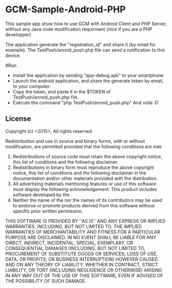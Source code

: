 # GCM-Sample-Android-PHP

This sample app show how to use GCM with Android Client and PHP Server, 
without any Java code modification requirment (nice if you are a PHP developper)

The application generate the "registration_id" and share it (by email for example).
The TestPush/anroid_push.php file can send a notification to this device.

#Run
- Install the application by sending "app-debug.apk" to your smartphone
- Launch the android application, and share the generate token by email, to your computer.
- Copy the token, and paste it in the $TOKEN of TestPush/anroid_push.php file.
- Execute the command "php TestPush/anroid_push.php"
And voila :D

License
----

Copyright (c) <2015>, <Florent Champigny>
All rights reserved.

Redistribution and use in source and binary forms, with or without
modification, are permitted provided that the following conditions are met:
1. Redistributions of source code must retain the above copyright
   notice, this list of conditions and the following disclaimer.
2. Redistributions in binary form must reproduce the above copyright
   notice, this list of conditions and the following disclaimer in the
   documentation and/or other materials provided with the distribution.
3. All advertising materials mentioning features or use of this software
   must display the following acknowledgement:
   This product includes software developed by the <organization>.
4. Neither the name of the <organization> nor the
   names of its contributors may be used to endorse or promote products
   derived from this software without specific prior written permission.

THIS SOFTWARE IS PROVIDED BY <Florent Champigny> ''AS IS'' AND ANY
EXPRESS OR IMPLIED WARRANTIES, INCLUDING, BUT NOT LIMITED TO, THE IMPLIED
WARRANTIES OF MERCHANTABILITY AND FITNESS FOR A PARTICULAR PURPOSE ARE
DISCLAIMED. IN NO EVENT SHALL <COPYRIGHT HOLDER> BE LIABLE FOR ANY
DIRECT, INDIRECT, INCIDENTAL, SPECIAL, EXEMPLARY, OR CONSEQUENTIAL DAMAGES
(INCLUDING, BUT NOT LIMITED TO, PROCUREMENT OF SUBSTITUTE GOODS OR SERVICES;
LOSS OF USE, DATA, OR PROFITS; OR BUSINESS INTERRUPTION) HOWEVER CAUSED AND
ON ANY THEORY OF LIABILITY, WHETHER IN CONTRACT, STRICT LIABILITY, OR TORT
(INCLUDING NEGLIGENCE OR OTHERWISE) ARISING IN ANY WAY OUT OF THE USE OF THIS
SOFTWARE, EVEN IF ADVISED OF THE POSSIBILITY OF SUCH DAMAGE.